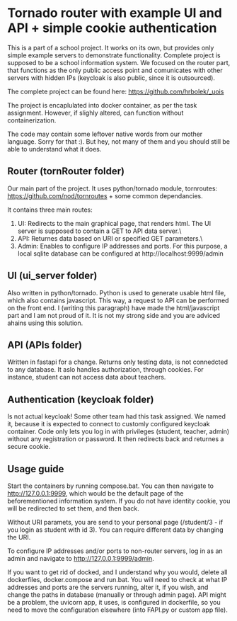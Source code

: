 # Tornado router with example UI and API + simple cookie authentication

This is a part of a school project. It works on its own, but provides only simple example servers to demonstrate functionality. Complete project is supposed to be a school information system. We focused on the router part, that functions as the only public access point and comunicates with other servers with hidden IPs (keycloak is also public, since it is outsourced).

The complete project can be found here: https://github.com/hrbolek/_uois

The project is encaplulated into docker container, as per the task assignment. However, if slighly altered, can function without containerization.

The code may contain some leftover native words from our mother language. Sorry for that :). But hey, not many of them and you should still be able to understand what it does.

## Router (tornRouter folder)

Our main part of the project. It uses python/tornado module, tornroutes: https://github.com/nod/tornroutes + some common dependancies.

It contains three main routes:

1. UI: Redirects to the main graphical page, that renders html. The UI server is supposed to contain a GET to API data server.\
2. API: Returnes data based on URI or specified GET parameters.\
3. Admin: Enables to configure IP addresses and ports. For this purpose, a local sqlite database can be configured at http://localhost:9999/admin

## UI (ui_server folder)

Also written in python/tornado. Python is used to generate usable html file, which also contains javascript. This way, a request to API can be performed on the front end. I (writing this paragraph) have made the html/javascript part and I am not proud of it. It is not my strong side and you are adviced ahains using this solution.

## API (APIs folder)

Written in fastapi for a change. Returns only testing data, is not connedcted to any database. It aslo handles authorization, through cookies. For instance, student can not access data about teachers.

## Authentication (keycloak folder)

Is not actual keycloak! Some other team had this task assigned. We named it, because it is expected to connect to customly configured keycloak container. Code only lets you log in with privileges (student, teacher, admin) without any registration or password. It then redirects back and returnes a secure cookie.

## Usage guide

Start the containers by running compose.bat. You can then navigate to http://127.0.0.1:9999, which would be the default page of the beforementioned information system. If you do not have identity cookie, you will be redirected to set them, and then back.

Without URI paramets, you are send to your personal page (/student/3 - if you login as student with id 3). You can require different data by changing the URI.

To configure IP addresses and/or ports to non-router servers, log in as an admin and navigate to http://127.0.0.1:9999/admin.

If you want to get rid of docked, and I understand why you would, delete all dockerfiles, docker.compose and run.bat. You will need to check at what IP addresses and ports are the servers running, alter it, if you wish, and change the paths in database (manually or through admin page). API might be a problem, the uvicorn app, it uses, is configured in dockerfile, so you need to move the configuration elsewhere (into FAPI.py or custom app file).
